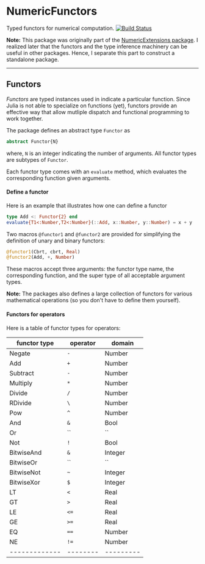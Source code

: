 # NumericFunctors

Typed functors for numerical computation.
[![Build Status](https://travis-ci.org/lindahua/NumericFunctors.jl.png)](https://travis-ci.org/lindahua/NumericFunctors.jl)

**Note:** This package was originally part of the [NumericExtensions package](https://github.com/lindahua/NumericExtensions.jl). I realized later that the functors and the type inference machinery can be useful in other packages. Hence, I separate this part to construct a standalone package.

-------------

## Functors

*Functors* are typed instances used in indicate a particular function. Since Julia is not able to specialize on functions (yet), functors provide an effective way that allow mutliple dispatch and functional programming to work together.

The package defines an abstract type ``Functor`` as 

```julia
abstract Functor{N}
```
where, ``N`` is an integer indicating the number of arguments. All functor types are subtypes of ``Functor``.

Each functor type comes with an ``evaluate`` method, which evaluates the corresponding function given arguments.

#### Define a functor

Here is an example that illustrates how one can define a functor

```julia
type Add <: Functor{2} end
evaluate{T1<:Number,T2<:Number}(::Add, x::Number, y::Number) = x + y
```

Two macros ``@functor1`` and ``@functor2`` are provided for simplifying the definition of unary and binary functors:

```julia
@functor1(Cbrt, cbrt, Real)
@functor2(Add, +, Number)
```

These macros accept three arguments: the functor type name, the corresponding function, and the super type of all acceptable argument types.

**Note:** The packages also defines a large collection of functors for various mathematical operations (so you don't have to define them yourself).

#### Functors for operators

Here is a table of functor types for operators:

|  **functor type** | **operator** | **domain** |
| ----------------- | ------------ | ---------- |
|  Negate     | ``-``  | Number  |
|  Add        | ``+``  | Number  |
|  Subtract   | ``-``  | Number  |
|  Multiply   | ``*``  | Number  |
|  Divide     | ``/``  | Number  |
|  RDivide    | ``\``  | Number  |
|  Pow        | ``^``  | Number  |
|  And        | ``&``  | Bool    |
|  Or         | ``|``  | Bool    |
|  Not        | ``!``  | Bool    | 
|  BitwiseAnd | ``&``  | Integer |
|  BitwiseOr  | ``|``  | Integer |
|  BitwiseNot | ``~``  | Integer | 
|  BitwiseXor | ``$``  | Integer | 
|  LT         | ``<``  | Real    |
|  GT         | ``>``  | Real    |
|  LE         | ``<=`` | Real    |
|  GE         | ``>=`` | Real    |
|  EQ         | ``==`` | Number  |
|  NE         | ``!=`` | Number  |
|-------------|--------|---------|




